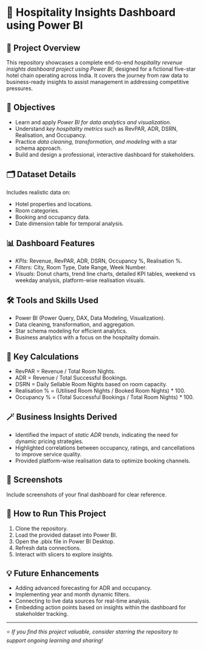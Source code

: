 # 🏨 Hospitality Insights Dashboard using Power BI

## 📌 Project Overview

This repository showcases a complete end-to-end *hospitality revenue insights dashboard project using Power BI*, designed for a fictional five-star hotel chain operating across India. It covers the journey from raw data to business-ready insights to assist management in addressing competitive pressures.

## 🎯 Objectives

* Learn and apply *Power BI for data analytics and visualization*.
* Understand *key hospitality metrics* such as RevPAR, ADR, DSRN, Realisation, and Occupancy.
* Practice *data cleaning, transformation, and modeling* with a star schema approach.
* Build and design a professional, interactive dashboard for stakeholders.

## 🗂 Dataset Details

Includes realistic data on:

* Hotel properties and locations.
* Room categories.
* Booking and occupancy data.
* Date dimension table for temporal analysis.

## 📊 Dashboard Features

* *KPIs:* Revenue, RevPAR, ADR, DSRN, Occupancy %, Realisation %.
* *Filters:* City, Room Type, Date Range, Week Number.
* *Visuals:* Donut charts, trend line charts, detailed KPI tables, weekend vs weekday analysis, platform-wise realisation visuals.

## 🛠 Tools and Skills Used

* Power BI (Power Query, DAX, Data Modeling, Visualization).
* Data cleaning, transformation, and aggregation.
* Star schema modeling for efficient analytics.
* Business analytics with a focus on the hospitality domain.

## 🧩 Key Calculations

* RevPAR = Revenue / Total Room Nights.
* ADR = Revenue / Total Successful Bookings.
* DSRN = Daily Sellable Room Nights based on room capacity.
* Realisation % = (Utilised Room Nights / Booked Room Nights) \* 100.
* Occupancy % = (Total Successful Bookings / Total Room Nights) \* 100.

## 🪄 Business Insights Derived

* Identified the impact of *static ADR trends*, indicating the need for dynamic pricing strategies.
* Highlighted correlations between occupancy, ratings, and cancellations to improve service quality.
* Provided platform-wise realisation data to optimize booking channels.

## 📸 Screenshots

Include screenshots of your final dashboard for clear reference.

## 🚀 How to Run This Project

1. Clone the repository.
2. Load the provided dataset into Power BI.
3. Open the .pbix file in Power BI Desktop.
4. Refresh data connections.
5. Interact with slicers to explore insights.

## 💡 Future Enhancements

* Adding advanced forecasting for ADR and occupancy.
* Implementing year and month dynamic filters.
* Connecting to live data sources for real-time analysis.
* Embedding action points based on insights within the dashboard for stakeholder tracking.

---

⭐ *If you find this project valuable, consider starring the repository to support ongoing learning and sharing!*
